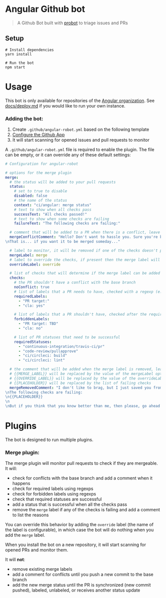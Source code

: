 # Angular Github bot

> A Github Bot built with [probot](https://github.com/probot/probot) to triage issues and PRs 

## Setup

```
# Install dependencies
yarn install

# Run the bot
npm start
```


# Usage
This bot is only available for repositories of the [Angular organization](http://github.com/angular/).
See [docs/deploy.md](docs/deploy.md) if you would like to run your own instance.

### Adding the bot:
1. Create `.github/angular-robot.yml` based on the following template
2. [Configure the Github App](https://github.com/apps/wheatley)
3. It will start scanning for opened issues and pull requests to monitor

A `.github/angular-robot.yml` file is required to enable the plugin. The file can be empty, or it can override any of these default settings:
```yaml
# Configuration for angular-robot

# options for the merge plugin
merge:
  # the status will be added to your pull requests
  status:
    # set to true to disable
    disabled: false
    # the name of the status
    context: "ci/angular: merge status"
    # text to show when all checks pass
    successText: "All checks passed!"
    # text to show when some checks are failing
    failureText: "The following checks are failing:"

  # comment that will be added to a PR when there is a conflict, leave empty or set to false to disable
  mergeConflictComment: "Hello? Don't want to hassle you. Sure you're busy. But--this PR has some conflicts that you probably ought to resolve.
\nThat is... if you want it to be merged someday..."

  # label to monitor, it will be removed if one of the checks doesn't pass
  mergeLabel: merge
  # label to override the checks, if present then the merge label will not be removed even if a check fails, leave empty or set to false to disable
  overrideLabel: override

  # list of checks that will determine if the merge label can be added
  checks:
    # the PR shouldn't have a conflict with the base branch
    noConflict: true
    # list of labels that a PR needs to have, checked with a regexp (e.g. "PR target:" will work for the label "PR target: master")
    requiredLabels:
      - "PR target:"
      - "cla: yes"

    # list of labels that a PR shouldn't have, checked after the required labels with a regexp
    forbiddenLabels:
      - "PR target: TBD"
      - "cla: no"

    # list of PR statuses that need to be successful
    requiredStatuses:
      - "continuous-integration/travis-ci/pr"
      - "code-review/pullapprove"
      - "ci/circleci: build"
      - "ci/circleci: lint"

  # the comment that will be added when the merge label is removed, leave empty or set to false to disable
  # {{MERGE_LABEL}} will be replaced by the value of the mergeLabel option
  # {{OVERRIDE_LABEL}} will be replaced by the value of the overrideLabel option
  # {{PLACEHOLDER}} will be replaced by the list of failing checks
  mergeRemovedComment: "I don't like to brag, but I just saved you from a horrible, slow and painful death by removing the `{{MERGE_LABEL}}` label. Probably. Maybe...
\nThe following checks are failing:
\n{{PLACEHOLDER}}
\n
\nBut if you think that you know better than me, then please, go ahead and add the `{{OVERRIDE_LABEL}}` label. You'll be free to do whatever you want. Don't say that I didn't warn you."
```

# Plugins
The bot is designed to run multiple plugins.

### Merge plugin:
The merge plugin will monitor pull requests to check if they are mergeable. It will:
- check for conflicts with the base branch and add a comment when it happens
- check for required labels using regexps
- check for forbidden labels using regexps
- check that required statuses are successful
- add a status that is successful when all the checks pass
- remove the `merge` label if any of the checks is failing and add a comment to list the reasons

You can override this behavior by adding the `override` label (the name of the label is configurable), in which case the
bot will do nothing when you add the `merge` label.

When you install the bot on a new repository, it will start scanning for opened PRs and monitor them.

It will **not**:
- remove existing merge labels
- add a comment for conflicts until you push a new commit to the base branch
- add the new merge status until the PR is synchronized (new commit pushed), labeled, unlabeled, or receives another status update
